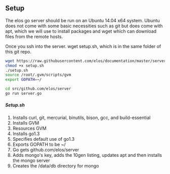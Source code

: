 Setup
-----

The elos go server should be run on an Ubuntu 14.04 x64 system. Ubuntu does not come with some basic necessities such as git but does come with apt, which we will use to install packages and wget which can download files from the remote hosts.

Once you ssh into the server. wget setup.sh, which is in the same folder of this git repo.

```bash
wget https://raw.githubusercontent.com/elos/documentation/master/server/setup.sh
chmod +x setup.sh
./setup.sh
source /root/.gvm/scripts/gvm
export GOPATH=~/

cd src/github.com/elos/server
go run server.go
```

##### Setup.sh

1. Installs curl, git, mercurial, binutils, bison, gcc, and build-essential
2. Installs GVM
3. Resources GVM
4. Installs go1.3
5. Specifies default use of go1.3
6. Exports GOPATH to be ~/
7. Go gets github.com/elos/server
8. Adds mongo's key, adds the 10gen listing, updates apt and then installs the mongo server
9. Creates the /data/db directory for mongo
